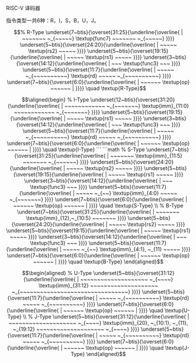 RISC-V 译码器

指令类型一共6种：R，I，S，B，U，J。

```math
% R-Type
\underset{7~btis}{\overset{31:25}{\underline{\overline{
| ~~~~~~~ ~_{~~~~~}
  \textup{func7}
  ~~~~~~~ ~_{~~~~~}
}}}}
\underset{5~btis}{\overset{24:20}{\underline{\overline{
| ~~~~~
  \textup{rs2}
  ~~~~~
}}}}
\underset{5~btis}{\overset{19:15}{\underline{\overline{
| ~~~~~
  \textup{rs1}
  ~~~~~
}}}}
\underset{3~btis}{\overset{14:12}{\underline{\overline{
| ~~~
  \textup{func3}
  ~~~
}}}}
\underset{5~btis}{\overset{11:7}{\underline{\overline{
| ~~~~~ ~_{~~~~~~~~~~}
  \textup{rd}
  ~~~~~ ~_{~~~~~~~~~~}
}}}}
\underset{7~btis}{\overset{6:0}{\underline{\overline{
| ~~~~~~
  \textup{op}
  ~~~~~~ |
}}}} \quad \textup{R-Type}
```

```math
\aligned{begin}
    % I-Type
    \underset{12~btis}{\overset{31:20}{\underline{\overline{
    | ~~~~~~~~~~~~ ~_{~~~~~~~}
      \textup{imm}_{11:0}
      ~~~~~~~~~~~~ ~_{~~~~~~~}
    }}}}
    \underset{5~btis}{\overset{19:15}{\underline{\overline{
    | ~~~~~
      \textup{rs1}
      ~~~~~
    }}}}
    \underset{3~btis}{\overset{14:12}{\underline{\overline{
    | ~~~
      \textup{func3}
      ~~~
    }}}}
    \underset{5~btis}{\overset{11:7}{\underline{\overline{
    | ~~~~~ ~_{~~~~~~~~~~}
      \textup{rd}
      ~~~~~ ~_{~~~~~~~~~~}
    }}}}
    \underset{7~btis}{\overset{6:0}{\underline{\overline{
    | ~~~~~~
      \textup{op}
      ~~~~~~ |
    }}}} \quad \textup{I-Type}
    ```
    
    ```math
    % S-Type
    \underset{7~btis}{\overset{31:25}{\underline{\overline{
    | ~~~~~~~ 
      \textup{imm}_{11:5}
      ~~~~~~~ ~_{~~~~~~}
    }}}}
    \underset{5~btis}{\overset{24:20}{\underline{\overline{
    | ~~~~~
      \textup{rs2}
      ~~~~~
    }}}}
    \underset{5~btis}{\overset{19:15}{\underline{\overline{
    | ~~~~~
      \textup{rs1}
      ~~~~~
    }}}}
    \underset{3~btis}{\overset{14:12}{\underline{\overline{
    | ~~~
      \textup{func3}
      ~~~
    }}}}
    \underset{5~btis}{\overset{11:7}{\underline{\overline{
    | ~~~~~ ~_{~~}
      \textup{imm}_{4:0}
      ~~~~~ ~_{~~~~~~~}
    }}}}
    \underset{7~btis}{\overset{6:0}{\underline{\overline{
    | ~~~~~~
      \textup{op}
      ~~~~~~ |
    }}}} \quad \textup{S-Type}
\\
    % B-Type
    \underset{7~btis}{\overset{31:25}{\underline{\overline{
    | ~~~~~~~
      \textup{imm}_{12},~_{10:5}
      ~~~~~~~
    }}}}
    \underset{5~btis}{\overset{24:20}{\underline{\overline{
    | ~~~~~
      \textup{rs2}
      ~~~~~
    }}}}
    \underset{5~btis}{\overset{19:15}{\underline{\overline{
    | ~~~~~
      \textup{rs1}
      ~~~~~
    }}}}
    \underset{3~btis}{\overset{14:12}{\underline{\overline{
    | ~~~
      \textup{func3} 
      ~~~
    }}}}
    \underset{5~btis}{\overset{11:7}{\underline{\overline{
    | ~~~~~ ~_{~~}
      \textup{imm}_{4:1}, ~_{11}
      ~~~~~
    }}}}
    \underset{7~btis}{\overset{6:0}{\underline{\overline{
    | ~~~~~~
      \textup{op}
      ~~~~~~ |
    }}}} \quad \textup{B-Type}
\end{aligned}
```

```math
\begin{aligned}
    % U-Type
    \underset{5~btis}{\overset{31:12}{\underline{\overline{
    | ~~~~~~~~~~~~~~~~~~~~ ~_{~~~~}
      \textup{imm}_{31:12}
      ~~~~~~~~~~~~~~~~~~~~ ~_{~~~~~~~~~~~~~~~~~~~~~~~~~~~~~~~~}
    }}}}
    \underset{5~btis}{\overset{11:7}{\underline{\overline{
    | ~~~~~ ~_{~~~~~~~~~~}
      \textup{rd}
      ~~~~~ ~_{~~~~~~~~~~}
    }}}}
    \underset{7~btis}{\overset{6:0}{\underline{\overline{
    | ~~~~~~
      \textup{op}
      ~~~~~~ |
    }}}} \quad \textup{U-Type}
\\
    % J-Type
    \underset{5~btis}{\overset{31:12}{\underline{\overline{
    | ~~~~~~~~~~~~~~~~~~~~ ~_{~~~~}
      \textup{imm}_{20}, ~_{10:1}, ~_{11}, ~_{19:12}
      ~~~~~~~~~~~~~~~~~~~~ ~_{~~~~}
    }}}}
    \underset{5~btis}{\overset{11:7}{\underline{\overline{
    | ~~~~~ ~_{~~~~~~~~~~}
      \textup{rd}
      ~~~~~ ~_{~~~~~~~~~~}
    }}}}
    \underset{7~btis}{\overset{6:0}{\underline{\overline{
    | ~~~~~~
      \textup{op}
      ~~~~~~ |
    }}}} \quad \textup{J-Type}
\end{aligned}
```
